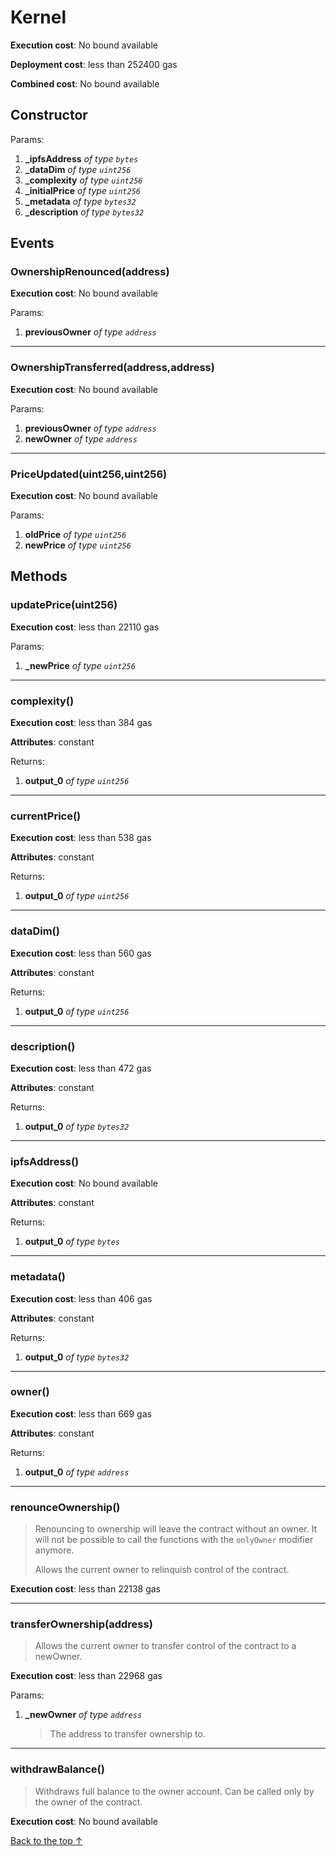 # Kernel


**Execution cost**: No bound available

**Deployment cost**: less than 252400 gas

**Combined cost**: No bound available

## Constructor



Params:

1. **_ipfsAddress** *of type `bytes`*
2. **_dataDim** *of type `uint256`*
3. **_complexity** *of type `uint256`*
4. **_initialPrice** *of type `uint256`*
5. **_metadata** *of type `bytes32`*
6. **_description** *of type `bytes32`*

## Events
### OwnershipRenounced(address)


**Execution cost**: No bound available


Params:

1. **previousOwner** *of type `address`*

--- 
### OwnershipTransferred(address,address)


**Execution cost**: No bound available


Params:

1. **previousOwner** *of type `address`*
2. **newOwner** *of type `address`*

--- 
### PriceUpdated(uint256,uint256)


**Execution cost**: No bound available


Params:

1. **oldPrice** *of type `uint256`*
2. **newPrice** *of type `uint256`*


## Methods
### updatePrice(uint256)


**Execution cost**: less than 22110 gas


Params:

1. **_newPrice** *of type `uint256`*


--- 
### complexity()


**Execution cost**: less than 384 gas

**Attributes**: constant



Returns:


1. **output_0** *of type `uint256`*

--- 
### currentPrice()


**Execution cost**: less than 538 gas

**Attributes**: constant



Returns:


1. **output_0** *of type `uint256`*

--- 
### dataDim()


**Execution cost**: less than 560 gas

**Attributes**: constant



Returns:


1. **output_0** *of type `uint256`*

--- 
### description()


**Execution cost**: less than 472 gas

**Attributes**: constant



Returns:


1. **output_0** *of type `bytes32`*

--- 
### ipfsAddress()


**Execution cost**: No bound available

**Attributes**: constant



Returns:


1. **output_0** *of type `bytes`*

--- 
### metadata()


**Execution cost**: less than 406 gas

**Attributes**: constant



Returns:


1. **output_0** *of type `bytes32`*

--- 
### owner()


**Execution cost**: less than 669 gas

**Attributes**: constant



Returns:


1. **output_0** *of type `address`*

--- 
### renounceOwnership()
>
>Renouncing to ownership will leave the contract without an owner. It will not be possible to call the functions with the `onlyOwner` modifier anymore.
>
> Allows the current owner to relinquish control of the contract.


**Execution cost**: less than 22138 gas




--- 
### transferOwnership(address)
>
> Allows the current owner to transfer control of the contract to a newOwner.


**Execution cost**: less than 22968 gas


Params:

1. **_newOwner** *of type `address`*

    > The address to transfer ownership to.



--- 
### withdrawBalance()
>
>Withdraws full balance to the owner account. Can be called only by the owner of the contract.


**Execution cost**: No bound available




[Back to the top ↑](#kernel)
